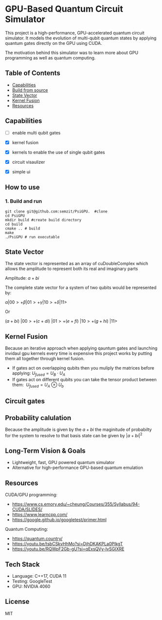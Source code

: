 # GPU-Based Quantum Circuit Simulator
This project is a high-performance, GPU-accelerated quantum circuit simulator. It models the evolution of multi-qubit quantum states by applying quantum gates directly on the GPU using CUDA.

The motivation behind this simulator was to learn more about GPU programming as well as quantum computing. 

## Table of Contents
- [Capabilities](https://github.com/semzit/PsiGPU/##capabilities)
- [Build from source](https://github.com/semzit/PsiGPU/##how-to-use)
-   [State Vector](https://github.com/semzit/PsiGPU/##state-vector)
- [Kernel Fusion](https://github.com/semzit/PsiGPU/##kernel-fusion)
- [Resources](https://github.com/semzit/PsiGPU/##resources)
## Capabilities
- [ ] enable multi qubit gates

- [x] kernel fusion 

- [x]  kernels to enable the use of single qubit gates

- [x] circuit visaulizer

- [x]  simple ui

## How to use 
### 1. Build and run
``` 
git clone git@github.com:semzit/PsiGPU.  #clone 
cd PsiGPU
mkdir build #create build directory
cd build
cmake .. # build 
make
./PsiGPU # run executable
``` 

## State Vector 
The state vector is represented as an array of  cuDoubleComplex which allows the amplitude to represent both its real and imaginary parts

Amplitude: $a+bi$  

The complete state vector for a system of two qubits would be represented by:

$\alpha|00> + \beta|01> + \gamma|10> + \delta|11>$  

Or

$(a+bi)\ |00> + (c+di)\ |01> + (e+fi)\ |10> + (g+hi)\ |11>$  
## Kernel Fusion 
Because an iterative approach when applying qauntum gates and launching invidaul gpu kernels every time is expensive this project works by putting them all together through kernel fusion. 

- If gates act on overlapping qubits then you muliply the matrices before applying:$\ U_{fused} = U_B \ \cdot \ U_A$
- If gates act on different qubits you can take the tensor product between them: $\ U_{fused} = U_A \ \otimes \ U_b$
## Circuit gates

## Probability calulation 

Because the amplitude is given by the $a+bi$ the maginitude of probabilty for the system to resolve to that basis state can be given by $|a+bi|^2$ 

## Long-Term Vision & Goals
- Lightweight, fast, GPU powered quantum simulator 
- Alternative for high-performance GPU-based quantum emulation


## Resources 
CUDA/GPU programming: 
- https://www.cs.emory.edu/~cheung/Courses/355/Syllabus/94-CUDA/SLIDES/
- https://www.learncpp.com/
- https://google.github.io/googletest/primer.html 

Quantum Computing: 
- https://quantum.country/
- https://youtu.be/tsbCSkvHhMo?si=DjhDKAKPLa0PlkgT
- https://youtu.be/RQWpF2Gb-gU?si=qExsQVy-IvSGIXRE
## Tech Stack
- Language: C++17, CUDA 11
- Testing: GoogleTest
- GPU: NVIDIA 4060

##  License
MIT 


